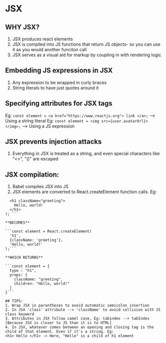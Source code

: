 # JSX

## WHY JSX?
1. JSX produces react elements
2. JSX is compiled into JS functions that return JS objects- so you can use it as you would another funciton call
3. JSX serves as a visual aid for markup by coupling in with rendering logic

## Embedding JS expressions in JSX
1. Any expression to be wrapped in curly braces
2. String literals to have just quotes around it

## Specifying attributes for JSX tags
Eg: `const element = <a href="https://www.reactjs.org"> link </a>;`   --> Using a string literal
Eg: `const element = <img src={user.avatarUrl}></img>;`  --> Using a JS expression


## JSX prevents injection attacks
1. Everything in JSX is treated as a string, and even special characters like "<>", "()" are escaped

## JSX compilation:
1. Babel compiles JSX into JS
2. JSX elements are converted to React.createElement function calls. Eg: 

```const element = (
  <h1 className="greeting">
    Hello, world!
  </h1>
); ``` 

**BECOMES**

```const element = React.createElement(
  'h1',
  {className: 'greeting'},
  'Hello, world!'
);```

**WHICH RETURNS**

```const element = {
  type : "h1",
  props: {
    className: "greeting",
    children: "Hello, world!"
  }
}```

## TIPS: 
1. Wrap JSX in parantheses to avoid automatic semicolon insertion
2. In JSX 'class' attribute --> 'className' to avoid collision with JS class keyword
3. Attributes in JSX follow camel case, Eg: tabindex --> tabIndex [Because JSX is closer to JS than it is to HTML]
4. In JSX, whatever comes between an opening and closing tag is the child of that element. Even if it's a string. Eg:
<h1> Hello </h1> -> Here, "Hello" is a child of h1 element

